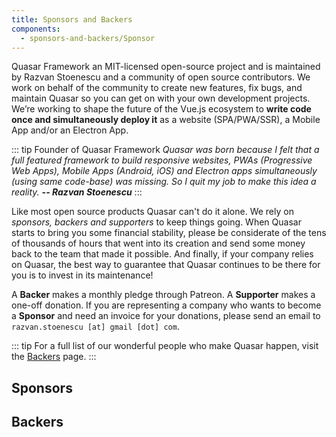 ```yaml
---
title: Sponsors and Backers
components:
  - sponsors-and-backers/Sponsor
---
```


Quasar Framework an MIT-licensed open-source project and is maintained by Razvan Stoenescu and a community of open source contributors. We work on behalf of the community to create new features, fix bugs, and maintain Quasar so you can get on with your own development projects. We’re working to shape the future of the Vue.js ecosystem to **write code once and simultaneously deploy it** as a website (SPA/PWA/SSR), a Mobile App and/or an Electron App.

::: tip Founder of Quasar Framework
*Quasar was born because I felt that a full featured framework to build responsive websites, PWAs (Progressive Web Apps), Mobile Apps (Android, iOS) and Electron apps simultaneously (using same code-base) was missing. So I quit my job to make this idea a reality. **-- Razvan Stoenescu***
:::

Like most open source products Quasar can't do it alone. We rely on *sponsors, backers and supporters* to keep things going. When Quasar starts to bring you some financial stability, please be considerate of the tens of thousands of hours that went into its creation and send some money back to the team that made it possible. And finally, if your company relies on Quasar, the best way to guarantee that Quasar continues to be there for you is to invest in its maintenance!

A **Backer** makes a monthly pledge through Patreon. A **Supporter** makes a one-off donation. If you are representing a company who wants to become a **Sponsor** and need an invoice for your donations, please send an email to `razvan.stoenescu [at] gmail [dot] com`.

<div class="row q-gutter-sm">
  <q-btn
    push
    color="primary"
    style="height: 50px;"
    icon-right="launch"
    label="Become a Backer"
    type="a"
    href="https://www.patreon.com/quasarframework"
    target="_blank"
  />

  <q-btn
    push
    color="secondary"
    style="height: 50px;"
    icon-right="launch"
    label="Become a Supporter"
    type="a"
    href="https://stripe.com/quasarframework"
    target="_blank"
  />
</div>

::: tip
For a full list of our wonderful people who make Quasar happen, visit the [Backers](https://github.com/quasarframework/quasar/blob/dev/backers.md) page.
:::

## Sponsors

<div class="q-gutter-sm row items-start">
  <sponsor img="think-health-data.png" name="Think Health Data" />

  <sponsor img="truelogic.png" name="Truelogic" url="https://truelogic.com/" />

  <sponsor img="taylored-technology.jpeg" name="Taylored Technology" url="https://tayloredtechnology.net/" />
</div>

## Backers

<div class="q-gutter-sm row">
  <sponsor img="campus-cloud-services.png" name="Campus Cloud Services" url="http://campuscloudservices.com/" />

  <sponsor img="juggle-street.png" name="Juggle Street" url="https://www.jugglestreet.com.au/" />

  <sponsor img="com-com-services.png" name="Com Com Services" url="http://comcomservices.com/" />

  <sponsor img="kalisio.png" name="Kalisio" url="https://kalisio.com/" />

  <sponsor img="platform-purple.png" name="Platform Purple" url="https://platformpurple.com/" />

  <sponsor img="bgasoft.png" name="BGASoft" url="https://www.bgasoft.com/" />

  <sponsor img="letsbutterfly.png" name="LetsButterfly" url="https://www.letsbutterfly.com/" />

  <sponsor name="Jeff Cole" />
</div>

